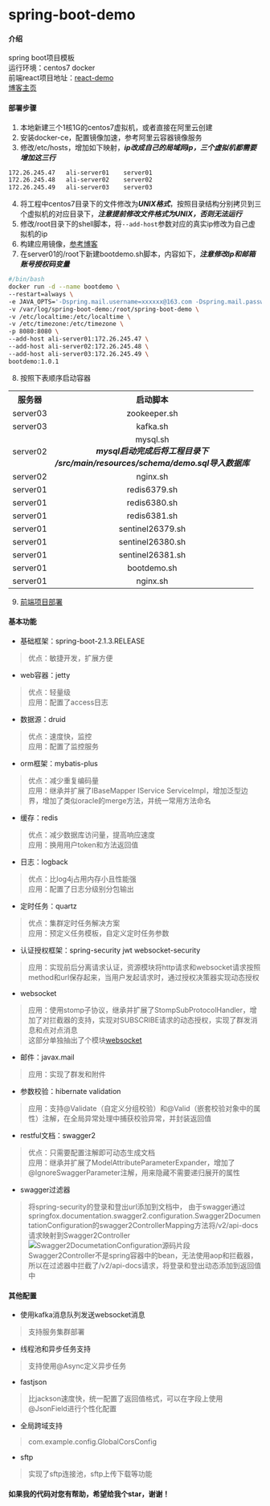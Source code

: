 # spring-boot-demo
#### 介绍
spring boot项目模板<br>
运行环境：centos7 docker<br>
前端react项目地址：<a href="https://gitee.com/xuelingkang/react-demo" target="_blank">react-demo</a><br>
<a href="https://blog.csdn.net/qq_35433926" target="_blank">博客主页</a>
#### 部署步骤
1. 本地新建三个1核1G的centos7虚拟机，或者直接在阿里云创建
2. 安装docker-ce，配置镜像加速，参考阿里云容器镜像服务
3. 修改/etc/hosts，增加如下映射，***ip改成自己的局域网ip，三个虚拟机都需要增加这三行***
```bash
172.26.245.47   ali-server01    server01
172.26.245.48   ali-server02    server02
172.26.245.49   ali-server03    server03
```
4. 将工程中centos7目录下的文件修改为***UNIX格式***，按照目录结构分别拷贝到三个虚拟机的对应目录下，***注意提前修改文件格式为UNIX，否则无法运行***
5. 修改/root目录下的shell脚本，将`--add-host`参数对应的真实ip修改为自己虚拟机的ip
6. 构建应用镜像，<a href="https://blog.csdn.net/qq_35433926/article/details/95969980" target="_blank">参考博客</a>
7. 在server01的/root下新建bootdemo.sh脚本，内容如下，***注意修改ip和邮箱账号授权码变量***
```bash
#/bin/bash
docker run -d --name bootdemo \
--restart=always \
-e JAVA_OPTS='-Dspring.mail.username=xxxxxx@163.com -Dspring.mail.password=xxxxxx' \
-v /var/log/spring-boot-demo:/root/spring-boot-demo \
-v /etc/localtime:/etc/localtime \
-v /etc/timezone:/etc/timezone \
-p 8080:8080 \
--add-host ali-server01:172.26.245.47 \
--add-host ali-server02:172.26.245.48 \
--add-host ali-server03:172.26.245.49 \
bootdemo:1.0.1
```
8. 按照下表顺序启动容器
<table>
    <tr>
        <th>服务器</th>
        <th>启动脚本</th>
    </tr>
    <tr>
        <td align="center">server03</td>
        <td align="center">zookeeper.sh</td>
    </tr>
    <tr>
        <td align="center">server03</td>
        <td align="center">kafka.sh</td>
    </tr>
    <tr>
        <td align="center">server02</td>
        <td align="center">
            mysql.sh<br>
            <b><i>mysql启动完成后将工程目录下</i></b><br>
            <b><i>/src/main/resources/schema/demo.sql导入数据库</i></b>
        </td>
    </tr>
    <tr>
        <td align="center">server02</td>
        <td align="center">nginx.sh</td>
    </tr>
    <tr>
        <td align="center">server01</td>
        <td align="center">redis6379.sh</td>
    </tr>
    <tr>
        <td align="center">server01</td>
        <td align="center">redis6380.sh</td>
    </tr>
    <tr>
        <td align="center">server01</td>
        <td align="center">redis6381.sh</td>
    </tr>
    <tr>
        <td align="center">server01</td>
        <td align="center">sentinel26379.sh</td>
    </tr>
    <tr>
        <td align="center">server01</td>
        <td align="center">sentinel26380.sh</td>
    </tr>
    <tr>
        <td align="center">server01</td>
        <td align="center">sentinel26381.sh</td>
    </tr>
    <tr>
        <td align="center">server01</td>
        <td align="center">bootdemo.sh</td>
    </tr>
    <tr>
        <td align="center">server01</td>
        <td align="center">nginx.sh</td>
    </tr>
</table>

9. <a href="https://gitee.com/xuelingkang/react-demo" target="_blank">前端项目部署</a>
#### 基本功能
* 基础框架：spring-boot-2.1.3.RELEASE
>优点：敏捷开发，扩展方便
* web容器：jetty
>优点：轻量级<br>
应用：配置了access日志
* 数据源：druid
>优点：速度快，监控<br>
应用：配置了监控服务
* orm框架：mybatis-plus
>优点：减少重复编码量<br>
应用：继承并扩展了IBaseMapper IService ServiceImpl，增加泛型边界，增加了类似oracle的merge方法，并统一常用方法命名
* 缓存：redis
>优点：减少数据库访问量，提高响应速度<br>
应用：换用用户token和方法返回值
* 日志：logback
>优点：比log4j占用内存小且性能强<br>
应用：配置了日志分级别分包输出
* 定时任务：quartz
>优点：集群定时任务解决方案<br>
应用：预定义任务模板，自定义定时任务参数
* 认证授权框架：spring-security jwt websocket-security
>应用：实现前后分离请求认证，资源模块将http请求和websocket请求按照method和url保存起来，当用户发起请求时，通过授权决策器实现动态授权
* websocket
>应用：使用stomp子协议，继承并扩展了StompSubProtocolHandler，增加了对拦截器的支持，实现对SUBSCRIBE请求的动态授权，实现了群发消息和点对点消息<br>
这部分单独抽出了个模块<a href="https://gitee.com/xuelingkang/websocket" target="_blank">websocket</a>
* 邮件：javax.mail
>应用：实现了群发和附件
* 参数校验：hibernate validation
>应用：支持@Validate（自定义分组校验）和@Valid（嵌套校验对象中的属性）注解，在全局异常处理中捕获校验异常，并封装返回值
* restful文档：swagger2
>优点：只需要配置注解即可动态生成文档<br>
应用：继承并扩展了ModelAttributeParameterExpander，增加了@IgnoreSwaggerParameter注解，用来隐藏不需要递归展开的属性
* swagger过滤器
>将spring-security的登录和登出url添加到文档中，
由于swagger通过springfox.documentation.swagger2.configuration.Swagger2DocumentationConfiguration的swagger2ControllerMapping方法将/v2/api-docs请求映射到Swagger2Controller<br>
![Swagger2DocumetationConfiguration源码片段](https://images.gitee.com/uploads/images/2019/0724/154915_eb28248c_1672679.png "Swagger2DocumetationConfiguration.png")<br>
Swagger2Controller不是spring容器中的bean，无法使用aop和拦截器，所以在过滤器中拦截了/v2/api-docs请求，将登录和登出动态添加到返回值中
#### 其他配置
* 使用kafka消息队列发送websocket消息
>支持服务集群部署
* 线程池和异步任务支持
>支持使用@Async定义异步任务
* fastjson
>比jackson速度快，统一配置了返回值格式，可以在字段上使用@JsonField进行个性化配置
* 全局跨域支持
>com.example.config.GlobalCorsConfig
* sftp
>实现了sftp连接池，sftp上传下载等功能
#### 如果我的代码对您有帮助，希望给我个star，谢谢！
